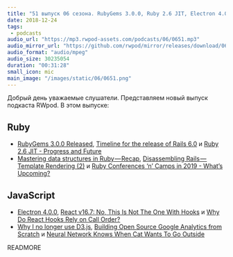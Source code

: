 ```yaml
---
title: "51 выпуск 06 сезона. RubyGems 3.0.0, Ruby 2.6 JIT, Electron 4.0.0, React v16.7, Neural Network Knows When Cat Wants To Go Outside и прочее"
date: 2018-12-24
tags:
 - podcasts
audio_url: "https://mp3.rwpod-assets.com/podcasts/06/0651.mp3"
audio_mirror_url: "https://github.com/rwpod/mirror/releases/download/06.51/0651.mp3"
audio_format: "audio/mpeg"
audio_size: 30235054
duration: "00:31:28"
small_icon: mic
main_image: "/images/static/06/0651.png"
---
```


Добрый день уважаемые слушатели. Представляем новый выпуск подкаста RWpod. В этом выпуске:

## Ruby

 - [RubyGems 3.0.0 Released](https://blog.rubygems.org/2018/12/19/3.0.0-released.html), [Timeline for the release of Rails 6.0](https://weblog.rubyonrails.org/2018/12/20/timeline-for-the-release-of-Rails-6-0/) и [Ruby 2.6 JIT - Progress and Future](https://medium.com/@k0kubun/ruby-2-6-jit-progress-and-future-84e0a830ecbf)
 - [Mastering data structures in Ruby — Recap](https://medium.com/amiralles/mastering-data-structures-in-ruby-recap-682a698b90d0), [Disassembling Rails — Template Rendering (2)](https://medium.com/rubyinside/disassembling-rails-template-rendering-2-a99214c6fde8) и [Ruby Conferences ‘n’ Camps in 2019 - What’s Upcoming?](https://planetruby.github.io/calendar/2019.html)

## JavaScript

 - [Electron 4.0.0](https://electronjs.org/blog/electron-4-0), [React v16.7: No, This Is Not The One With Hooks](https://reactjs.org/blog/2018/12/19/react-v-16-7.html) и [Why Do React Hooks Rely on Call Order?](https://overreacted.io/why-do-hooks-rely-on-call-order/)
 - [Why I no longer use D3.js](https://medium.com/@PepsRyuu/why-i-no-longer-use-d3-js-b8288f306c9a), [Building Open Source Google Analytics from Scratch](https://statsbot.co/blog/building-open-source-google-analytics-from-scratch/) и [Neural Network Knows When Cat Wants To Go Outside](https://hackaday.com/2018/12/21/neural-network-knows-when-cat-wants-to-go-outside/)

READMORE
